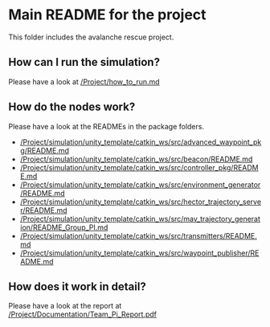 # Main README for the project

This folder includes the avalanche rescue project.

## How can I run the simulation?
Please have a look at [/Project/how_to_run.md](/Project/how_to_run.md)

## How do the nodes work?
Please have a look at the READMEs in the package folders.
- [/Project/simulation/unity_template/catkin_ws/src/advanced_waypoint_pkg/README.md](/Project/simulation/unity_template/catkin_ws/src/advanced_waypoint_pkg/README.md)
- [/Project/simulation/unity_template/catkin_ws/src/beacon/README.md](/Project/simulation/unity_template/catkin_ws/src/beacon/README.md)
- [/Project/simulation/unity_template/catkin_ws/src/controller_pkg/README.md](/Project/simulation/unity_template/catkin_ws/src/controller_pkg/README.md)
- [/Project/simulation/unity_template/catkin_ws/src/environment_generator/README.md](/Project/simulation/unity_template/catkin_ws/src/environment_generator/README.md)
- [/Project/simulation/unity_template/catkin_ws/src/hector_trajectory_server/README.md](/Project/simulation/unity_template/catkin_ws/src/hector_trajectory_server/README.md)
- [/Project/simulation/unity_template/catkin_ws/src/mav_trajectory_generation/README_Group_PI.md](/Project/simulation/unity_template/catkin_ws/src/mav_trajectory_generation/README_Group_PI.md)
- [/Project/simulation/unity_template/catkin_ws/src/transmitters/README.md](/Project/simulation/unity_template/catkin_ws/src/transmitters/README.md)
- [/Project/simulation/unity_template/catkin_ws/src/waypoint_publisher/README.md](/Project/simulation/unity_template/catkin_ws/src/waypoint_publisher/README.md)

## How does it work in detail?
Please have a look at the report at [/Project/Documentation/Team_Pi_Report.pdf](/Project/Documentation/Team_Pi_Report.pdf)
